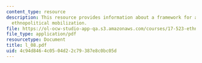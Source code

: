 ```yaml
---
content_type: resource
description: This resource provides information about a framework for analysis of
  ethnopolitical mobilization.
file: https://ol-ocw-studio-app-qa.s3.amazonaws.com/courses/17-523-ethnicity-and-race-in-world-politics-fall-2005/4c94d8464c0504d22c79387e8c0bc05d_l_08.pdf
file_type: application/pdf
resourcetype: Document
title: l_08.pdf
uid: 4c94d846-4c05-04d2-2c79-387e8c0bc05d
---
```

